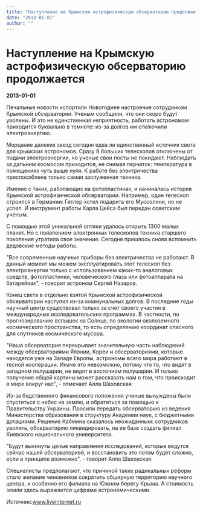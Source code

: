```yaml
---
title: "Наступление на Крымскую астрофизическую обсерваторию продолжается"
date: "2013-01-01"
author: ""
---
```


# Наступление на Крымскую астрофизическую обсерваторию продолжается

**2013-01-01** 

Печальные новости испортили Новогоднее настроение сотрудникам Крымской обсерватории. Ученым сообщили, что они скоро будут уволены. И это не единственная неприятность, работать астрономам приходится буквально в темноте: из-за долгов им отключили электроэнергию.

Мерцание далеких звезд сегодня едва ли единственный источник света для крымских астрономов. Сразу 8 больших телескопов отключены от подачи электроэнергии, но ученые свои посты не покидают. Наблюдать за дальним космосом приходится, не снимая перчаток: температура в помещениях чуть выше нуля. К работе без электричества приспособлена только самая заслуженная техника.

Именно с таких, работающих на фотопластинах, и начиналась история Крымской астрофизической обсерватории. Например, один телескоп строился в Германии: Гитлер хотел подарить его Муссолини, но не успел. И инструмент работы Карла Цейса был передан советским ученым.

С помощью этой уникальной оптики удалось открыть 1300 малых планет. Но с появлением электронных телескопов техника старшего поколения утратила свое значение. Сегодня пришлось снова вспомнить дедовские методы работы.

 "Все современные научные приборы без электричества не работают. В данный момент мы можем эксплуатировать этот телескоп без электроэнергии только с использованием каких-то аналоговых средств, фотопластинки, человеческого глаза или фотоаппарата на батарейках", - говорит астроном Сергей Назаров.

Конец света в отдельно взятой Крымской астрофизической обсерватории наступил из-за коммунальных долгов. В последние годы научный центр существовал только за счет своего участия в международных исследовательских программах. В частности, по прогнозированию вспышек на Солнце, по экологии околоземного космического пространства, то есть определению координат опасного для спутников космического мусора.

 "Наша обсерватория перекрывает значительную часть наблюдений между обсерваториями Японии, Кореи и обсерваториями, которые находятся уже на Западе Европы, астрономы всего мира работают в тесной кооперации. Иначе это невозможно, потому что то, что видят в западном полушарии, не видят в восточном полушарии. И только получение общей картины может рассказать нам о том, что происходит в мире вокруг нас", - отмечает Алла Шаховская.

Из-за бедственного финансового положения ученые вынуждены были спуститься с небес на землю, и обратиться за помощью к Правительству Украины. Просили передать обсерваторию из ведения Министерства образования в структуру Академии наук, с бюджетными дотациями. Решение Кабмина оказалось неожиданным: сотрудников уволить, обсерваторию ликвидировать, на ее базе создать филиал Киевского национального университета.

 "Будут выкинуты целые направления исследований, которые ведутся сейчас нашей обсерваторией, и восстановить это потом будет сложно, если в принципе возможно", - говорит Алла Шаховская.

Специалисты предполагают, что причиной таких радикальных реформ стало желание чиновников сократить обширную территорию научного центра, и особенно его филиала на Южном берегу Крыма. А стоимость земли здесь выражается цифрами астрономическими.

Источник:www.liveinternet.ru